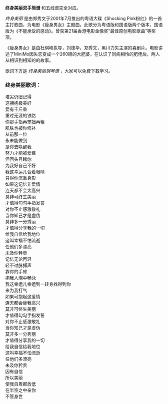 

**终身美丽双手简谱** 和五线谱完全对应。

_终身美丽_ 是由郑秀文于2001年7月推出的粤语大碟《Shocking
Pink粉红》的一首主打歌曲，为电影《瘦身男女》主题曲。此歌分为粤语版和国语版两个版本，国语版为《不能承受的感动》。曾获第21届香港电影金像奖“最佳原创电影歌曲”等奖项。

《瘦身男女》是由杜琪峰执导，刘德华，郑秀文，黑川力矢主演的喜剧片。电影讲述了MiniMo因失恋变成一个260磅的大肥婆，在认识了同病相怜的肥佬后，两人从相识到相知的的故事。

歌词下方是 _终身美丽钢琴谱_ ，大家可以免费下载学习。

### 终身美丽歌词：

塔尖仍旧记得  
这拥抱极美好  
爱有千斤重  
重过无涯的铁路  
你那手指再笨拙再粗  
肌肤也被你修补  
从前那一位  
永未能做到  
是你去唤醒我  
努力才能被爱慕  
但回头目睹你  
为我好自己不好  
我这幸运儿合着眼睛  
只得你沉重身影  
如果这记忆非爱情  
连天都不会太高兴  
莫非可终生美丽  
才值得勾勾手指发誓  
对你不止感激敬礼  
当你知己才是虚伪  
莫非多一分秀丽  
才值得分享我的一切  
给我自信给我地位  
这叫幸福不怕流逝  
任他们多漂亮  
未及你矜贵  
记忆无论再轻  
轻不过脉搏声  
靠你的手臂  
抱我人潮中畅泳  
我这幸运儿幸运到一转身找得到你  
来为我打气  
如果可抱起这爱情  
连天都会替我高兴  
莫非可终生美丽  
才值得勾勾手指发誓  
对你不止感激敬礼  
当你知己才是虚伪  
莫非多一分秀丽  
才值得分享我的一切  
给我自信给我地位  
这叫幸福不怕流逝  
任他们多漂亮  
未及你矜贵  
因有自信  
所以美丽  
使我自卑都放低  
在半空之中亲你  
不管身世

